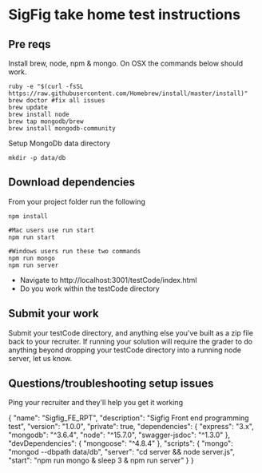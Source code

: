 # SigFig take home test instructions

## Pre reqs
Install brew, node, npm & mongo. On OSX the commands below should work.

```
ruby -e "$(curl -fsSL https://raw.githubusercontent.com/Homebrew/install/master/install)"
brew doctor #fix all issues
brew update
brew install node
brew tap mongodb/brew
brew install mongodb-community
```

Setup MongoDb data directory
```
mkdir -p data/db
```

## Download dependencies
From your project folder run the following
```
npm install

#Mac users use run start
npm run start

#Windows users run these two commands
npm run mongo
npm run server
```
* Navigate to http://localhost:3001/testCode/index.html
* Do you work within the testCode directory

## Submit your work
Submit your testCode directory, and anything else you've built as a zip file back to your recruiter. If running your solution will require the grader to do anything beyond dropping your testCode directory into a running node server, let us know.


## Questions/troubleshooting setup issues
Ping your recruiter and they'll help you get it working


{
  "name": "Sigfig_FE_RPT",
  "description": "Sigfig Front end programming test",
  "version": "1.0.0",
  "private": true,
  "dependencies": {
    "express": "3.x",
    "mongodb": "^3.6.4",
    "node": "^15.7.0",
    "swagger-jsdoc": "^1.3.0"
  },
  "devDependencies": {
    "mongoose": "^4.8.4"
  },
  "scripts": {
    "mongo": "mongod --dbpath data/db",
    "server": "cd server && node server.js",
    "start": "npm run mongo & sleep 3 & npm run server"
  }
}

